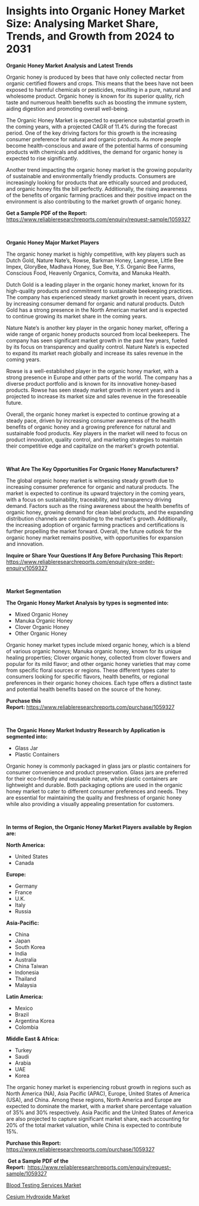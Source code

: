 <p><h1>Insights into Organic Honey Market Size: Analysing Market Share, Trends, and Growth from 2024 to 2031</h1></p><p><strong>Organic Honey Market Analysis and Latest Trends</strong></p>
<p><p>Organic honey is produced by bees that have only collected nectar from organic certified flowers and crops. This means that the bees have not been exposed to harmful chemicals or pesticides, resulting in a pure, natural and wholesome product. Organic honey is known for its superior quality, rich taste and numerous health benefits such as boosting the immune system, aiding digestion and promoting overall well-being.</p><p>The Organic Honey Market is expected to experience substantial growth in the coming years, with a projected CAGR of 11.4% during the forecast period. One of the key driving factors for this growth is the increasing consumer preference for natural and organic products. As more people become health-conscious and aware of the potential harms of consuming products with chemicals and additives, the demand for organic honey is expected to rise significantly.</p><p>Another trend impacting the organic honey market is the growing popularity of sustainable and environmentally friendly products. Consumers are increasingly looking for products that are ethically sourced and produced, and organic honey fits the bill perfectly. Additionally, the rising awareness of the benefits of organic farming practices and their positive impact on the environment is also contributing to the market growth of organic honey.</p></p>
<p><strong>Get a Sample PDF of the Report:&nbsp;</strong> <a href="https://www.reliableresearchreports.com/enquiry/request-sample/1059327">https://www.reliableresearchreports.com/enquiry/request-sample/1059327</a></p>
<p>&nbsp;</p>
<p><strong>Organic Honey Major Market Players</strong></p>
<p><p>The organic honey market is highly competitive, with key players such as Dutch Gold, Nature Nate’s, Rowse, Barkman Honey, Langnese, Little Bee Impex, GloryBee, Madhava Honey, Sue Bee, Y.S. Organic Bee Farms, Conscious Food, Heavenly Organics, Comvita, and Manuka Health. </p><p>Dutch Gold is a leading player in the organic honey market, known for its high-quality products and commitment to sustainable beekeeping practices. The company has experienced steady market growth in recent years, driven by increasing consumer demand for organic and natural products. Dutch Gold has a strong presence in the North American market and is expected to continue growing its market share in the coming years.</p><p>Nature Nate’s is another key player in the organic honey market, offering a wide range of organic honey products sourced from local beekeepers. The company has seen significant market growth in the past few years, fueled by its focus on transparency and quality control. Nature Nate’s is expected to expand its market reach globally and increase its sales revenue in the coming years.</p><p>Rowse is a well-established player in the organic honey market, with a strong presence in Europe and other parts of the world. The company has a diverse product portfolio and is known for its innovative honey-based products. Rowse has seen steady market growth in recent years and is projected to increase its market size and sales revenue in the foreseeable future. </p><p>Overall, the organic honey market is expected to continue growing at a steady pace, driven by increasing consumer awareness of the health benefits of organic honey and a growing preference for natural and sustainable food products. Key players in the market will need to focus on product innovation, quality control, and marketing strategies to maintain their competitive edge and capitalize on the market's growth potential.</p></p>
<p>&nbsp;</p>
<p><strong>What Are The Key Opportunities For Organic Honey Manufacturers?</strong></p>
<p><p>The global organic honey market is witnessing steady growth due to increasing consumer preference for organic and natural products. The market is expected to continue its upward trajectory in the coming years, with a focus on sustainability, traceability, and transparency driving demand. Factors such as the rising awareness about the health benefits of organic honey, growing demand for clean label products, and the expanding distribution channels are contributing to the market's growth. Additionally, the increasing adoption of organic farming practices and certifications is further propelling the market forward. Overall, the future outlook for the organic honey market remains positive, with opportunities for expansion and innovation.</p></p>
<p><strong>Inquire or Share Your Questions If Any Before Purchasing This Report:</strong> <a href="https://www.reliableresearchreports.com/enquiry/pre-order-enquiry/1059327">https://www.reliableresearchreports.com/enquiry/pre-order-enquiry/1059327</a></p>
<p>&nbsp;</p>
<p><strong>Market Segmentation</strong></p>
<p><strong>The Organic Honey Market Analysis by types is segmented into:</strong></p>
<p><ul><li>Mixed Organic Honey</li><li>Manuka Organic Honey</li><li>Clover Organic Honey</li><li>Other Organic Honey</li></ul></p>
<p><p>Organic honey market types include mixed organic honey, which is a blend of various organic honeys; Manuka organic honey, known for its unique healing properties; Clover organic honey, collected from clover flowers and popular for its mild flavor; and other organic honey varieties that may come from specific floral sources or regions. These different types cater to consumers looking for specific flavors, health benefits, or regional preferences in their organic honey choices. Each type offers a distinct taste and potential health benefits based on the source of the honey.</p></p>
<p><strong>Purchase this Report:&nbsp;</strong><a href="https://www.reliableresearchreports.com/purchase/1059327">https://www.reliableresearchreports.com/purchase/1059327</a></p>
<p>&nbsp;</p>
<p><strong>The Organic Honey Market Industry Research by Application is segmented into:</strong></p>
<p><ul><li>Glass Jar</li><li>Plastic Containers</li></ul></p>
<p><p>Organic honey is commonly packaged in glass jars or plastic containers for consumer convenience and product preservation. Glass jars are preferred for their eco-friendly and reusable nature, while plastic containers are lightweight and durable. Both packaging options are used in the organic honey market to cater to different consumer preferences and needs. They are essential for maintaining the quality and freshness of organic honey while also providing a visually appealing presentation for customers.</p></p>
<p>&nbsp;</p>
<p><strong>In terms of Region, the Organic Honey Market Players available by Region are:</strong></p>
<p>
    <p> <strong> North America: </strong>
        <ul>
            <li>United States</li>
            <li>Canada</li>
        </ul>
        </p> 
    <p> <strong> Europe: </strong>
        <ul>
            <li>Germany</li>
            <li>France</li>
            <li>U.K.</li>
            <li>Italy</li>
            <li>Russia</li>
        </ul>
        </p> 
    <p> <strong> Asia-Pacific: </strong>
        <ul>
            <li>China</li>
            <li>Japan</li>
            <li>South Korea</li>
            <li>India</li>
            <li>Australia</li>
            <li>China Taiwan</li>
            <li>Indonesia</li>
            <li>Thailand</li>
            <li>Malaysia</li>
        </ul>
        </p> 
    <p> <strong> Latin America: </strong>
        <ul>
            <li>Mexico</li>
            <li>Brazil</li>
            <li>Argentina Korea</li>
            <li>Colombia</li>
        </ul>
        </p> 
    <p> <strong> Middle East & Africa: </strong>
        <ul>
            <li>Turkey</li>
            <li>Saudi</li>
            <li>Arabia</li>
            <li>UAE</li>
            <li>Korea</li>
        </ul>
    </p>
    </p>
<p><p>The organic honey market is experiencing robust growth in regions such as North America (NA), Asia Pacific (APAC), Europe, United States of America (USA), and China. Among these regions, North America and Europe are expected to dominate the market, with a market share percentage valuation of 35% and 30% respectively. Asia Pacific and the United States of America are also projected to capture significant market share, each accounting for 20% of the total market valuation, while China is expected to contribute 15%.</p></p>
<p><strong>Purchase this Report: </strong><a href="https://www.reliableresearchreports.com/purchase/1059327">https://www.reliableresearchreports.com/purchase/1059327</a></p>
<p>&nbsp;<strong>Get a Sample PDF of the Report:&nbsp;&nbsp;</strong><a href="https://www.reliableresearchreports.com/enquiry/request-sample/1059327">https://www.reliableresearchreports.com/enquiry/request-sample/1059327</a></p>
<p><strong></strong></p>
<p><p><a href="https://www.linkedin.com/pulse/blood-testing-services-market-research-report-forecasted-period-wyg7e?trackingId=%2B8xqsixYv3B6coCe6CImig%3D%3D">Blood Testing Services Market</a></p><p><a href="https://bubble-tree-ea4.notion.site/Cesium-Hydroxide-Market-Research-Report-Provides-Critical-Insights-that-can-help-Shape-Business-Deve-336099da1aac4a35aa7e148064856dc3">Cesium Hydroxide Market</a></p></p>